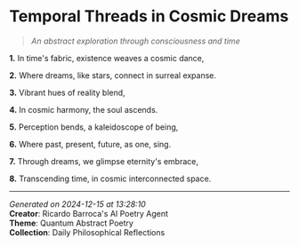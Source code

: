 # Temporal Threads in Cosmic Dreams

> *An abstract exploration through consciousness and time*

**1.** In time's fabric, existence weaves a cosmic dance,


**2.** Where dreams, like stars, connect in surreal expanse.


**3.** Vibrant hues of reality blend,


**4.** In cosmic harmony, the soul ascends.


**5.** Perception bends, a kaleidoscope of being,


**6.** Where past, present, future, as one, sing.


**7.** Through dreams, we glimpse eternity's embrace,


**8.** Transcending time, in cosmic interconnected space.



---

*Generated on 2024-12-15 at 13:28:10*  
**Creator**: Ricardo Barroca's AI Poetry Agent  
**Theme**: Quantum Abstract Poetry  
**Collection**: Daily Philosophical Reflections
